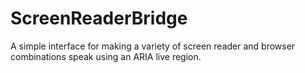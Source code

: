 # ScreenReaderBridge
A simple interface for making a variety of screen reader and browser combinations speak using an ARIA live region.
